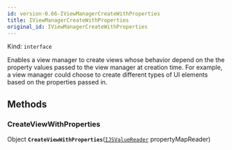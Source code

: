 ```yaml
---
id: version-0.66-IViewManagerCreateWithProperties
title: IViewManagerCreateWithProperties
original_id: IViewManagerCreateWithProperties
---
```


Kind: `interface`



Enables a view manager to create views whose behavior depend on the the property values passed to the view manager at creation time. For example, a view manager could choose to create different types of UI elements based on the properties passed in.



## Methods
### CreateViewWithProperties
Object **`CreateViewWithProperties`**([`IJSValueReader`](IJSValueReader) propertyMapReader)




